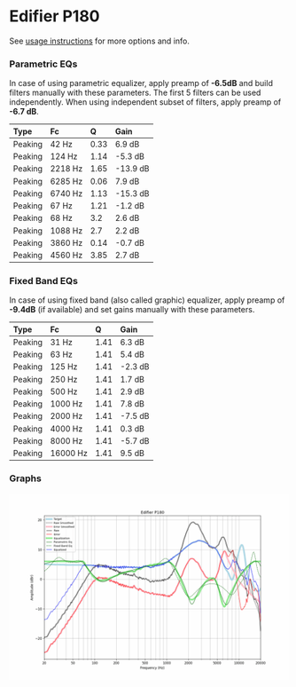 # Edifier P180
See [usage instructions](https://github.com/jaakkopasanen/AutoEq#usage) for more options and info.

### Parametric EQs
In case of using parametric equalizer, apply preamp of **-6.5dB** and build filters manually
with these parameters. The first 5 filters can be used independently.
When using independent subset of filters, apply preamp of **-6.7 dB**.

| Type    | Fc      |    Q | Gain     |
|:--------|:--------|:-----|:---------|
| Peaking | 42 Hz   | 0.33 | 6.9 dB   |
| Peaking | 124 Hz  | 1.14 | -5.3 dB  |
| Peaking | 2218 Hz | 1.65 | -13.9 dB |
| Peaking | 6285 Hz | 0.06 | 7.9 dB   |
| Peaking | 6740 Hz | 1.13 | -15.3 dB |
| Peaking | 67 Hz   | 1.21 | -1.2 dB  |
| Peaking | 68 Hz   | 3.2  | 2.6 dB   |
| Peaking | 1088 Hz | 2.7  | 2.2 dB   |
| Peaking | 3860 Hz | 0.14 | -0.7 dB  |
| Peaking | 4560 Hz | 3.85 | 2.7 dB   |

### Fixed Band EQs
In case of using fixed band (also called graphic) equalizer, apply preamp of **-9.4dB**
(if available) and set gains manually with these parameters.

| Type    | Fc       |    Q | Gain    |
|:--------|:---------|:-----|:--------|
| Peaking | 31 Hz    | 1.41 | 6.3 dB  |
| Peaking | 63 Hz    | 1.41 | 5.4 dB  |
| Peaking | 125 Hz   | 1.41 | -2.3 dB |
| Peaking | 250 Hz   | 1.41 | 1.7 dB  |
| Peaking | 500 Hz   | 1.41 | 2.9 dB  |
| Peaking | 1000 Hz  | 1.41 | 7.8 dB  |
| Peaking | 2000 Hz  | 1.41 | -7.5 dB |
| Peaking | 4000 Hz  | 1.41 | 0.3 dB  |
| Peaking | 8000 Hz  | 1.41 | -5.7 dB |
| Peaking | 16000 Hz | 1.41 | 9.5 dB  |

### Graphs
![](./Edifier%20P180.png)